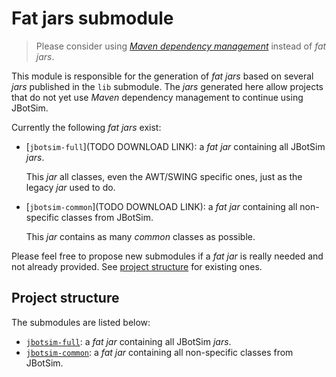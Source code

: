 # Fat jars submodule
> Please consider using [*Maven dependency management*](../README.md#versions) instead of *fat jars*. 

This module is responsible for the generation of *fat jars* based on several *jars* published in the `lib` submodule.
The *jars* generated here allow projects that do not yet use *Maven* dependency management to continue using JBotSim.
 

Currently the following *fat jars* exist:
* [`jbotsim-full`](TODO DOWNLOAD LINK): a *fat jar* containing all JBotSim *jars*.
  
  This *jar* all classes, even the AWT/SWING specific ones, just as the legacy *jar* used to do.
* [`jbotsim-common`](TODO DOWNLOAD LINK): a *fat jar* containing all non-specific classes from JBotSim.
  
  This *jar* contains as many *common* classes as possible. 

Please feel free to propose new submodules if a *fat jar* is really needed and not already provided. 
See [project structure](#project-structure) for existing ones.

 
## Project structure
The submodules are listed below:
* [`jbotsim-full`](./jbotsim-full/README.md): a *fat jar* containing all JBotSim *jars*.
* [`jbotsim-common`](./jbotsim-common/README.md): a *fat jar* containing all non-specific classes from JBotSim.

